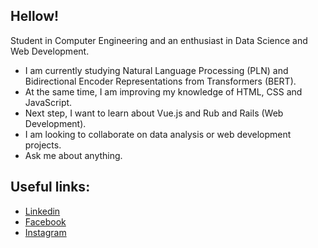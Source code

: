 ## Hellow!

Student in Computer Engineering and an enthusiast in Data Science and Web Development.

-  I am currently studying Natural Language Processing (PLN) and Bidirectional Encoder Representations from Transformers (BERT).
-  At the same time, I am improving my knowledge of HTML, CSS and JavaScript.
-  Next step, I want to learn about Vue.js and Rub and Rails (Web Development).
-  I am looking to collaborate on data analysis or web development projects.
-  Ask me about anything.

## Useful links: 
* [Linkedin](https://www.linkedin.com/in/mateusbrugnaroto) <br>
* [Facebook](https://www.facebook.com/mateus.brugnaroto) <br>
* [Instagram](https://www.instagram.com/brugnaroto_mateus/)
<!--
**MBrugnaroto/MBrugnaroto** is a ✨ _special_ ✨ repository because its `README.md` (this file) appears on your GitHub profile.

Here are some ideas to get you started:

- 🔭 I’m currently working on ...
- 🌱 I’m currently learning ...
- 👯 I’m looking to collaborate on ...
- 🤔 I’m looking for help with ...
- 💬 Ask me about ...
- 📫 How to reach me: ...
- 😄 Pronouns: ...
- ⚡ Fun fact: ...
-->
